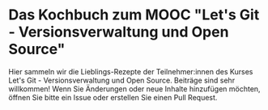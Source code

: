 # Das Kochbuch zum MOOC "Let's Git - Versionsverwaltung und Open Source" 

Hier sammeln wir die Lieblings-Rezepte der Teilnehmer:innen des Kurses Let's Git - Versionsverwaltung und Open Source. Beiträge sind sehr willkommen! Wenn Sie Änderungen oder neue Inhalte hinzufügen möchten, öffnen Sie bitte ein Issue oder erstellen Sie einen Pull Request.
